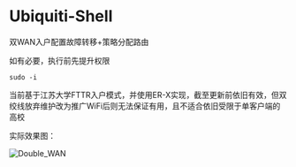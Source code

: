 # Ubiquiti-Shell
双WAN入户配置故障转移+策略分配路由

如有必要，执行前先提升权限

```
sudo -i
```

当前基于江苏大学FTTR入户模式，并使用ER-X实现，截至更新前依旧有效，但双绞线放弃维护改为推广WiFi后则无法保证有用，且不适合依旧受限于单客户端的高校

实际效果图：

![Double_WAN](https://raw.githubusercontent.com/Chinanet23650/Ubiquiti-Shell/main/Screenshots/double_wan.png.png)